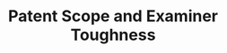 ---
datasets_and_publications_using_this_dataset: https://ssrn.com/abstract=2977273
description: This dataset includes an easy-to-use measure of patent scope that is
  grounded both in patent law and in the practices of patent attorneys. Our measure
  counts the number of words in the patents’ first claim. The longer the first claim,
  the less scope a patent has. This is because a longer claim has more details – and
  all those details must be met for another invention to be infringing. Hence, the
  more details there are in the patent, the greater are the opportunities for others
  to invent around it. We validate our measure by showing both that patent attorneys’
  subjective assessments of scope agree with our estimates, and that the behavior
  of patenters is consistent with it. To facilitate drawing causal inferences with
  our measure, we show how it can be used to create an instrumental variable, patent
  examiner Scope Toughness, which we also validate.
documentation: Not unless it’s in the paper
record_creation_timestamp: 11/15/2020 17:47:00
shortname: patent_scope_toughness
tags: Examiners
terms_of_use: These datasets are provided to the public  subject to the Creative Commons
  Attribution-NonCommercial-NoDerivatives license. No co‑authorship is required to
  use the data in academic research — please just cite the supporting article.
timeframe: Need to check paper https://ssrn.com/abstract=2977273
title: Patent Scope and Examiner Toughness
url: https://storage.googleapis.com/jmk_public/Kuhn-Thompson_Patent_Scope_2017-10-23.csv
uuid: b547441d-efdd-4b30-8c78-852d68c9c2ac
---